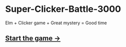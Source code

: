 # Super-Clicker-Battle-3000
Elm + Clicker game + Great mystery = Good time

## [Start the game ->](https://goesup.github.io/Super-Clicker-Battle-3000/)
